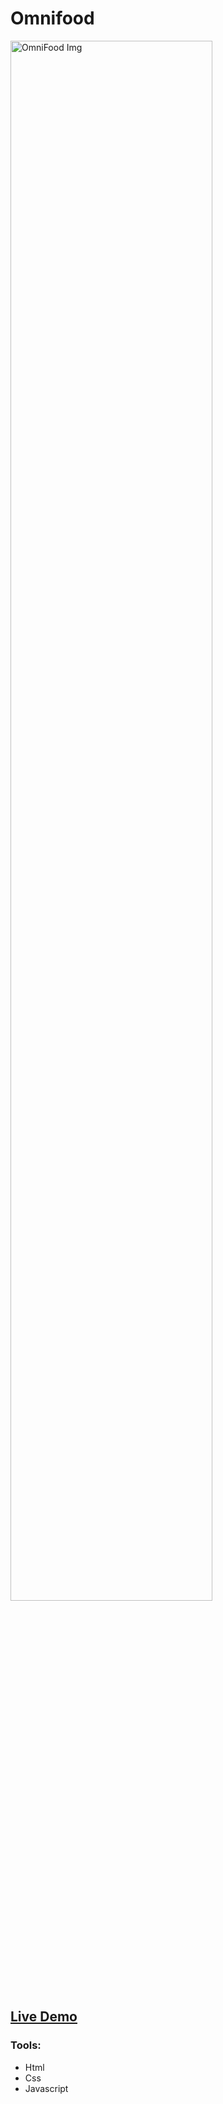 # Omnifood
<img src="https://l.top4top.io/p_2570wtyr61.png" alt="OmniFood Img" width=80% >
<h2><a href="https://appie-shawky.netlify.app//">Live Demo</a></h2>

### Tools:
- Html
- Css
- Javascript
